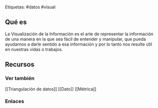Etiquetas: #datos #visual 

## Qué es
La Visualización de la Información es el arte de representar la información de una manera en la que sea fácil de entender y manipular, que pueda ayudarnos a darle sentido a esa información y por lo tanto nos resulte útil en nuestras vidas o trabajos.

## Recursos

### Ver también
[[Triangulación de datos]]
[[Dato]]
[[Métrica]]

### Enlaces
